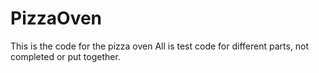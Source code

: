 # PizzaOven
This is the code for the pizza oven
All is test code for different parts, not completed or put together.

